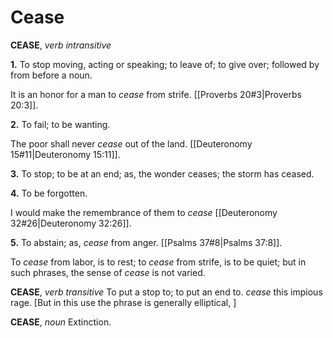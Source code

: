 # Cease

**CEASE**, _verb intransitive_

**1.** To stop moving, acting or speaking; to leave of; to give over; followed by from before a noun.

It is an honor for a man to _cease_ from strife. [[Proverbs 20#3|Proverbs 20:3]].

**2.** To fail; to be wanting.

The poor shall never _cease_ out of the land. [[Deuteronomy 15#11|Deuteronomy 15:11]].

**3.** To stop; to be at an end; as, the wonder ceases; the storm has ceased.

**4.** To be forgotten.

I would make the remembrance of them to _cease_ [[Deuteronomy 32#26|Deuteronomy 32:26]].

**5.** To abstain; as, _cease_ from anger. [[Psalms 37#8|Psalms 37:8]].

To _cease_ from labor, is to rest; to _cease_ from strife, is to be quiet; but in such phrases, the sense of _cease_ is not varied.

**CEASE**, _verb transitive_ To put a stop to; to put an end to. _cease_ this impious rage. \[But in this use the phrase is generally elliptical, \]

**CEASE**, _noun_ Extinction.